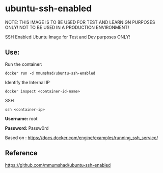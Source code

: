 # ubuntu-ssh-enabled

NOTE: THIS IMAGE IS TO BE USED FOR TEST AND LEARNIGN PURPOSES ONLY! NOT TO BE USED IN A PRODUCTION ENVIRONMENT!

SSH Enabled Ubuntu Image for Test and Dev purposes ONLY!

## Use:

Run the container:

```docker run -d mmumshad/ubuntu-ssh-enabled```

Identify the Internal IP

```docker inspect <container-id-name>```

SSH

```ssh <container-ip>```

**Username:** root

**Password:** Passw0rd

Based on : https://docs.docker.com/engine/examples/running_ssh_service/

## Reference
https://github.com/mmumshad/ubuntu-ssh-enabled
